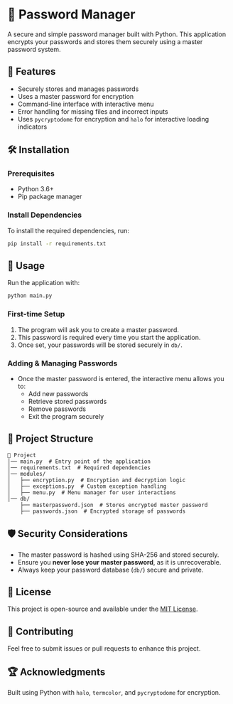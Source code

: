 # 🔐 Password Manager

A secure and simple password manager built with Python. This application encrypts your passwords and stores them securely using a master password system.

## 📌 Features
- Securely stores and manages passwords
- Uses a master password for encryption
- Command-line interface with interactive menu
- Error handling for missing files and incorrect inputs
- Uses `pycryptodome` for encryption and `halo` for interactive loading indicators

## 🛠️ Installation
### Prerequisites
- Python 3.6+
- Pip package manager

### Install Dependencies
To install the required dependencies, run:
```sh
pip install -r requirements.txt
```

## 🚀 Usage
Run the application with:
```sh
python main.py
```

### First-time Setup
1. The program will ask you to create a master password.
2. This password is required every time you start the application.
3. Once set, your passwords will be stored securely in `db/`.

### Adding & Managing Passwords
- Once the master password is entered, the interactive menu allows you to:
  - Add new passwords
  - Retrieve stored passwords
  - Remove passwords
  - Exit the program securely

## 📂 Project Structure
```
📂 Project
│── main.py  # Entry point of the application
│── requirements.txt  # Required dependencies
│── modules/
│   ├── encryption.py  # Encryption and decryption logic
│   ├── exceptions.py  # Custom exception handling
│   ├── menu.py  # Menu manager for user interactions
│── db/
    ├── masterpassword.json  # Stores encrypted master password
    ├── passwords.json  # Encrypted storage of passwords
```

## 🛡️ Security Considerations
- The master password is hashed using SHA-256 and stored securely.
- Ensure you **never lose your master password**, as it is unrecoverable.
- Always keep your password database (`db/`) secure and private.

## 📜 License
This project is open-source and available under the [MIT License](LICENSE).

## 🤝 Contributing
Feel free to submit issues or pull requests to enhance this project.

## 🏆 Acknowledgments
Built using Python with `halo`, `termcolor`, and `pycryptodome` for encryption.

